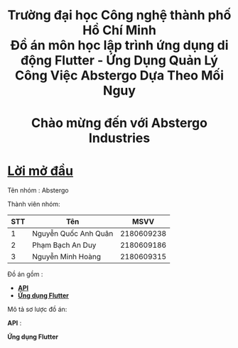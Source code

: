 <h1 align="center"> Trường đại học Công nghệ thành phố Hồ Chí Minh <br/>
    Đồ án môn học lập trình ứng dụng di động Flutter - 
    Ứng Dụng Quản Lý Công Việc Abstergo Dựa Theo Mối Nguy
</h1>

<h1 align ="center"> Chào mừng đến với Abstergo Industries</h1>




# [**Lời mở đầu**](#lời-mở-đầu)

Tên nhóm : Abstergo

Thành viên nhóm:

|STT|Tên|MSVV|
|---|---|----|
|1|Nguyễn Quốc Anh Quân|2180609238|
|2|Phạm Bạch An Duy|2180609186|
|3|Nguyễn Minh Hoàng|2180609315|


Đồ án gồm :
* [**API**](https://github.com/QuanNguyenD/API_Mobile)
* [**Ứng dụng Flutter**](https://github.com/duypham27/flutter_taskscheduling_app)

Mô tả sơ lược đồ án:

**API** : 




**Ứng dụng Flutter** 
